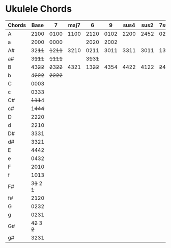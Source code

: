 # Ukulele Chords

| Chords         | Base           | 7            | maj7 | 6            | 9    | sus4 | sus2 | 7sus4       | aug  | dim  | add9 |
|----------------|----------------|--------------|------|--------------|------|-------|-------|--------------|------|------|------|
|  A             |  2100          | 0100         | 1100 | 2120         | 0102 | 2200  | 2452  | 0200         | 2114 | 2323 | 2102 |
|  a             |  2000          | 0000         |      | 2020         | 2002 |       |       |              |      |      |      |
|  A#            |  32~~11~~      | ~~1~~2~~11~~ | 3210 | 0211         | 3011 | 3311  | 3011  | 1311         | 3221 | 3101 | 3213 |
|  a#            |  3~~111~~      | ~~1111~~     |      | 3~~1~~3~~1~~ |      |       |       |              |      |      |      |
|  B             |  43~~22~~      | ~~2~~3~~22~~ | 4321 | 13~~22~~     | 4354 | 4422  | 4122  | ~~2~~4~~22~~ | 4332 | 4212 | 4324 |
|  b             |  4~~222~~      | ~~2222~~     |      |              |      |       |       |              |      |      |      |
|  C             |  0003          |              |      |              |      |       |       |              |      |      |      |
|  c             |  0333          |              |      |              |      |       |       |              |      |      |      |
|  C#            |  ~~111~~4      |              |      |              |      |       |       |              |      |      |      |
|  c#            |  1~~444~~      |              |      |              |      |       |       |              |      |      |      |
|  D             |  2220          |              |      |              |      |       |       |              |      |      |      |
|  d             |  2210          |              |      |              |      |       |       |              |      |      |      |
|  D#            |  3331          |              |      |              |      |       |       |              |      |      |      |
|  d#            |  3321          |              |      |              |      |       |       |              |      |      |      |
|  E             |  4442          |              |      |              |      |       |       |              |      |      |      |
|  e             |  0432          |              |      |              |      |       |       |              |      |      |      |
|  F             |  2010          |              |      |              |      |       |       |              |      |      |      |
|  f             |  1013          |              |      |              |      |       |       |              |      |      |      |
|  F#            |  3~~1~~ 2 ~~1~~  |              |      |              |      |       |       |              |      |      |      |
|  f#            |  2120          |              |      |              |      |       |       |              |      |      |      |
|  G             |  0232          |              |      |              |      |       |       |              |      |      |      |
|  g             |  0231          |              |      |              |      |       |       |              |      |      |      |
|  G#            |  4~~2~~ 3 ~~2~~  |              |      |              |      |       |       |              |      |      |      |
|  g#            |  3231          |              |      |              |      |       |       |              |      |      | x    |
